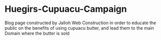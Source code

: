 # Huegirs-Cupuacu-Campaign
Blog page constructed by Jalloh Web Construction in order to educate the public on the benefits of using cupuacu butter, and lead them to the main Domain where the butter is sold
